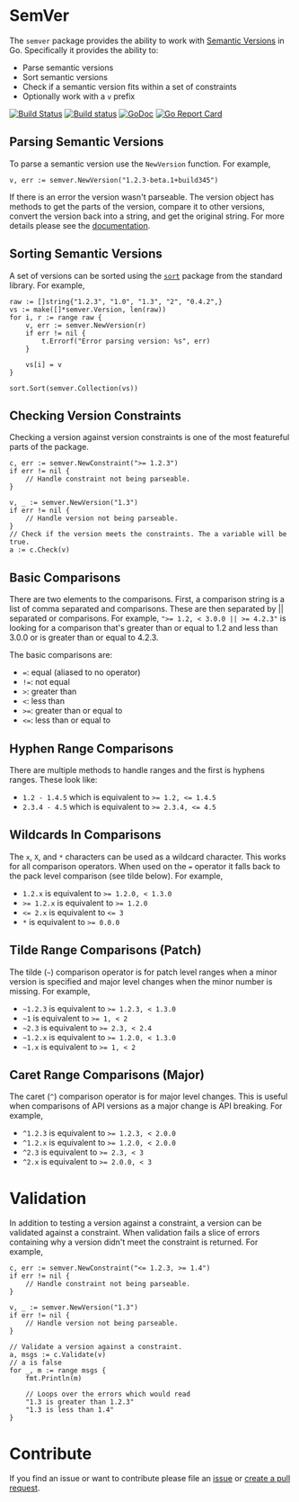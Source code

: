 # SemVer

The `semver` package provides the ability to work with [Semantic Versions](http://semver.org) in Go. Specifically it provides the ability to:

* Parse semantic versions
* Sort semantic versions
* Check if a semantic version fits within a set of constraints
* Optionally work with a `v` prefix

[![Build Status](https://travis-ci.org/Masterminds/semver.svg)](https://travis-ci.org/Masterminds/semver) [![Build status](https://ci.appveyor.com/api/projects/status/jfk66lib7hb985k8/branch/master?svg=true&passingText=windows%20build%20passing&failingText=windows%20build%20failing)](https://ci.appveyor.com/project/mattfarina/semver/branch/master) [![GoDoc](https://godoc.org/github.com/Masterminds/semver?status.png)](https://godoc.org/github.com/Masterminds/semver) [![Go Report Card](http://goreportcard.com/badge/Masterminds/semver)](http://goreportcard.com/report/Masterminds/semver)

## Parsing Semantic Versions

To parse a semantic version use the `NewVersion` function. For example,

    v, err := semver.NewVersion("1.2.3-beta.1+build345")

If there is an error the version wasn't parseable. The version object has methods
to get the parts of the version, compare it to other versions, convert the
version back into a string, and get the original string. For more details
please see the [documentation](https://godoc.org/github.com/Masterminds/semver).

## Sorting Semantic Versions

A set of versions can be sorted using the [`sort`](https://golang.org/pkg/sort/)
package from the standard library. For example,

    raw := []string{"1.2.3", "1.0", "1.3", "2", "0.4.2",}
    vs := make([]*semver.Version, len(raw))
	for i, r := range raw {
		v, err := semver.NewVersion(r)
		if err != nil {
			t.Errorf("Error parsing version: %s", err)
		}

		vs[i] = v
	}

	sort.Sort(semver.Collection(vs))

## Checking Version Constraints

Checking a version against version constraints is one of the most featureful
parts of the package.

    c, err := semver.NewConstraint(">= 1.2.3")
    if err != nil {
        // Handle constraint not being parseable.
    }

    v, _ := semver.NewVersion("1.3")
    if err != nil {
        // Handle version not being parseable.
    }
    // Check if the version meets the constraints. The a variable will be true.
    a := c.Check(v)

## Basic Comparisons

There are two elements to the comparisons. First, a comparison string is a list
of comma separated and comparisons. These are then separated by || separated or
comparisons. For example, `">= 1.2, < 3.0.0 || >= 4.2.3"` is looking for a
comparison that's greater than or equal to 1.2 and less than 3.0.0 or is
greater than or equal to 4.2.3.

The basic comparisons are:

* `=`: equal (aliased to no operator)
* `!=`: not equal
* `>`: greater than
* `<`: less than
* `>=`: greater than or equal to
* `<=`: less than or equal to

## Hyphen Range Comparisons

There are multiple methods to handle ranges and the first is hyphens ranges.
These look like:

* `1.2 - 1.4.5` which is equivalent to `>= 1.2, <= 1.4.5`
* `2.3.4 - 4.5` which is equivalent to `>= 2.3.4, <= 4.5`

## Wildcards In Comparisons

The `x`, `X`, and `*` characters can be used as a wildcard character. This works
for all comparison operators. When used on the `=` operator it falls
back to the pack level comparison (see tilde below). For example,

* `1.2.x` is equivalent to `>= 1.2.0, < 1.3.0`
* `>= 1.2.x` is equivalent to `>= 1.2.0`
* `<= 2.x` is equivalent to `<= 3`
* `*` is equivalent to `>= 0.0.0`

## Tilde Range Comparisons (Patch)

The tilde (`~`) comparison operator is for patch level ranges when a minor
version is specified and major level changes when the minor number is missing.
For example,

* `~1.2.3` is equivalent to `>= 1.2.3, < 1.3.0`
* `~1` is equivalent to `>= 1, < 2`
* `~2.3` is equivalent to `>= 2.3, < 2.4`
* `~1.2.x` is equivalent to `>= 1.2.0, < 1.3.0`
* `~1.x` is equivalent to `>= 1, < 2`

## Caret Range Comparisons (Major)

The caret (`^`) comparison operator is for major level changes. This is useful
when comparisons of API versions as a major change is API breaking. For example,

* `^1.2.3` is equivalent to `>= 1.2.3, < 2.0.0`
* `^1.2.x` is equivalent to `>= 1.2.0, < 2.0.0`
* `^2.3` is equivalent to `>= 2.3, < 3`
* `^2.x` is equivalent to `>= 2.0.0, < 3`

# Validation

In addition to testing a version against a constraint, a version can be validated
against a constraint. When validation fails a slice of errors containing why a
version didn't meet the constraint is returned. For example,

    c, err := semver.NewConstraint("<= 1.2.3, >= 1.4")
    if err != nil {
        // Handle constraint not being parseable.
    }

    v, _ := semver.NewVersion("1.3")
    if err != nil {
        // Handle version not being parseable.
    }

    // Validate a version against a constraint.
    a, msgs := c.Validate(v)
    // a is false
    for _, m := range msgs {
        fmt.Println(m)

        // Loops over the errors which would read
        "1.3 is greater than 1.2.3"
        "1.3 is less than 1.4"
    }

# Contribute

If you find an issue or want to contribute please file an [issue](https://github.com/Masterminds/semver/issues)
or [create a pull request](https://github.com/Masterminds/semver/pulls).
